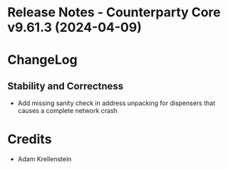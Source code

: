 # Release Notes - Counterparty Core v9.61.3 (2024-04-09)

# ChangeLog

## Stability and Correctness
* Add missing sanity check in address unpacking for dispensers that causes a complete network crash

# Credits
* Adam Krellenstein

